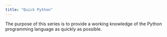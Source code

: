 ```yaml
---
title: "Quick Python"
---
```


The purpose of this series is to provide a working knowledge of the Python programming language as quickly as possible.